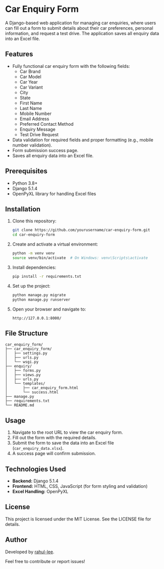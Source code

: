 # Car Enquiry Form

A Django-based web application for managing car enquiries, where users can fill out a form to submit details about their car preferences, personal information, and request a test drive. The application saves all enquiry data into an Excel file.

## Features

- Fully functional car enquiry form with the following fields:
  - Car Brand
  - Car Model
  - Car Year
  - Car Variant
  - City
  - State
  - First Name
  - Last Name
  - Mobile Number
  - Email Address
  - Preferred Contact Method
  - Enquiry Message
  - Test Drive Request
- Data validation for required fields and proper formatting (e.g., mobile number validation).
- Form submission success page.
- Saves all enquiry data into an Excel file.

## Prerequisites

- Python 3.8+
- Django 5.1.4
- OpenPyXL library for handling Excel files

## Installation

1. Clone this repository:
   ```bash
   git clone https://github.com/yourusername/car-enquiry-form.git
   cd car-enquiry-form
   ```

2. Create and activate a virtual environment:
   ```bash
   python -m venv venv
   source venv/bin/activate  # On Windows: venv\Scripts\activate
   ```

3. Install dependencies:
   ```bash
   pip install -r requirements.txt
   ```

4. Set up the project:
   ```bash
   python manage.py migrate
   python manage.py runserver
   ```

5. Open your browser and navigate to:
   ```
   http://127.0.0.1:8000/
   ```

## File Structure

```
car_enquiry_form/
├── car_enquiry_form/
│   ├── settings.py
│   ├── urls.py
│   └── wsgi.py
├── enquiry/
│   ├── forms.py
│   ├── views.py
│   ├── urls.py
│   └── templates/
│       ├── car_enquiry_form.html
│       └── success.html
├── manage.py
├── requirements.txt
└── README.md
```

## Usage

1. Navigate to the root URL to view the car enquiry form.
2. Fill out the form with the required details.
3. Submit the form to save the data into an Excel file (`car_enquiry_data.xlsx`).
4. A success page will confirm submission.

## Technologies Used

- **Backend:** Django 5.1.4
- **Frontend:** HTML, CSS, JavaScript (for form styling and validation)
- **Excel Handling:** OpenPyXL

## License

This project is licensed under the MIT License. See the LICENSE file for details.

## Author

Developed by [rahul-lee](https://github.com/rahul-lee).

Feel free to contribute or report issues!
